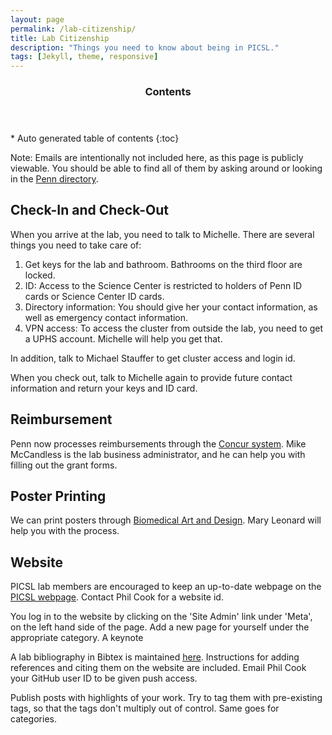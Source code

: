 ```yaml
---
layout: page
permalink: /lab-citizenship/
title: Lab Citizenship
description: "Things you need to know about being in PICSL."
tags: [Jekyll, theme, responsive]
---
```


<section id="table-of-contents" class="toc">
  <header>
    <h3 >Contents</h3>
  </header>
<div id="drawer" markdown="1">
*  Auto generated table of contents
{:toc}
</div>
</section><!-- /#table-of-contents -->

Note: Emails are intentionally not included here, as this page is publicly viewable.  You should be able to find all of them by asking around or looking in the [Penn directory](http://www.upenn.edu/directories/).

## Check-In and Check-Out
When you arrive at the lab, you need to talk to Michelle.  There are several things you need to take care of: 

1. Get keys for the lab and bathroom.  Bathrooms on the third floor are locked. 
2. ID:  Access to the Science Center is restricted to holders of Penn ID cards or Science Center ID cards. 
3. Directory information:  You should give her your contact information, as well as emergency contact information. 
4. VPN access:  To access the cluster from outside the lab, you need to get a UPHS account.  Michelle will help you get that. 

In addition, talk to Michael Stauffer to get cluster access and login id. 

When you check out, talk to Michelle again to provide future contact information and return your keys and ID card.  

## Reimbursement 
Penn now processes reimbursements through the [Concur system](https://mgmt.wharton.upenn.edu/department-information/concur-travel-and-expense-management-tem/).  Mike McCandless is the lab business administrator, and he can help you with filling out the grant forms.

## Poster Printing
We can print posters through [Biomedical Art and Design](http://www.med.upenn.edu/art/).  Mary Leonard will help you with the process. 

## Website 
PICSL lab members are encouraged to keep an up-to-date webpage on the [PICSL webpage](www.picsl.upenn.edu).  Contact Phil Cook for a website id.  

You log in to the website by clicking on the 'Site Admin' link under 'Meta', on the left hand side of the page.  Add a new page for yourself under the appropriate category. A keynote  

A lab bibliography in Bibtex is maintained [here](https://github.com/cookpa/picslbib). Instructions for adding references and citing them on the website are included. Email Phil Cook your GitHub user ID to be given push access. 

Publish posts with highlights of your work.  Try to tag them with pre-existing tags, so that the tags don't multiply out of control.  Same goes for categories. 

